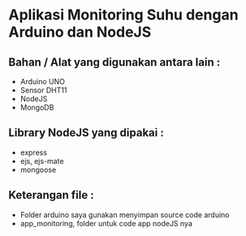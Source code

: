 #   Aplikasi Monitoring Suhu dengan Arduino dan NodeJS

##  Bahan / Alat yang digunakan antara lain :
* Arduino UNO
* Sensor DHT11
* NodeJS
* MongoDB

##  Library NodeJS yang dipakai :
*   express
*   ejs, ejs-mate
*   mongoose

##  Keterangan file :
*   Folder arduino saya gunakan menyimpan source code arduino
*   app_monitoring, folder untuk code app nodeJS nya